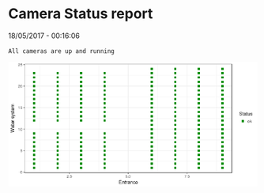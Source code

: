 Camera Status report
================
18/05/2017 - 00:16:06

    All cameras are up and running

![](camreport_files/figure-markdown_github/unnamed-chunk-2-1.png)
